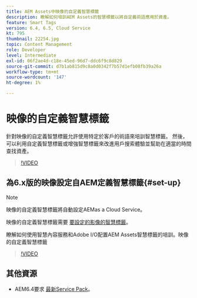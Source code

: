 ```yaml
---
title: AEM Assets中映像的自定義智慧標籤
description: 瞭解如何培訓AEM Assets的智慧標籤以將自定義術語應用於資產。
feature: Smart Tags
version: 6.4, 6.5, Cloud Service
kt: 795
thumbnail: 22254.jpg
topic: Content Management
role: Developer
level: Intermediate
exl-id: 06f2ae4d-c18e-45ed-96d7-ddc6f9c8d829
source-git-commit: d7b1ab815d9c8a0d0342f7b57d1efb08fb39a26a
workflow-type: tm+mt
source-wordcount: '147'
ht-degree: 1%

---
```


# 映像的自定義智慧標籤

針對映像的自定義智慧標籤允許使用特定於客戶的術語來培訓智慧標籤。
然後，可以利用自定義智慧標籤或增強智慧標籤來改進用戶搜索體驗並幫助在適當的時間查找資產。

>[!VIDEO](https://video.tv.adobe.com/v/22254/?quality=12&learn=on)

## 為6.x版的映像設定自AEM定義智慧標籤{#set-up}

>[!NOTE]
> 映像的自定義智慧標籤將自動設定AEMas a Cloud Service。

映像的自定義智慧標籤需要 [要設定的影像的智慧標籤](./image-smart-tags.md#set-up)。

瞭解如何使用智慧內容服務和Adobe I/O配置AEM Assets智慧標籤的培訓。映像的自定義智慧標籤

>[!VIDEO](https://video.tv.adobe.com/v/23405/?quality=12&learn=on)

## 其他資源

* AEM6.4要求 [最新Service Pack](https://experienceleague.adobe.com/docs/experience-manager-release-information/aem-release-updates/aem-releases-updates.html#aem-64)。
